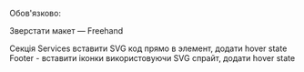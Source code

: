 Обов'язково:

Зверстати макет — Freehand

Секція Services вставити SVG код прямо в элемент, додати hover state
Footer - вставити іконки використовуючи SVG спрайт, додати hover state